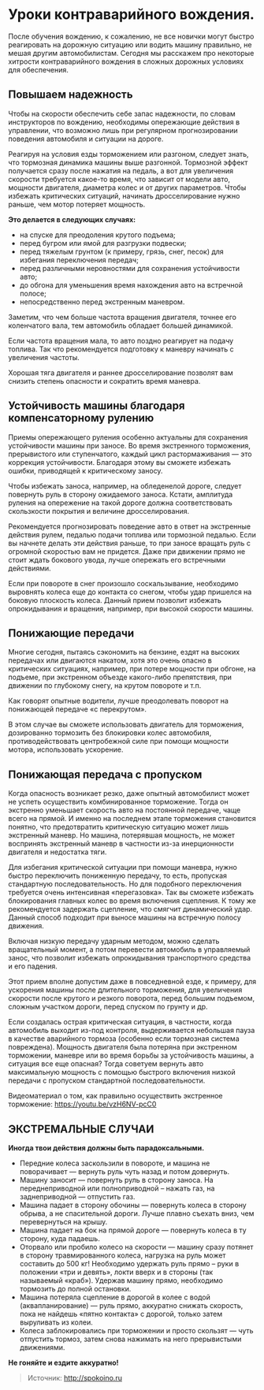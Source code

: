 # Уроки контраварийного вождения.
После обучения вождению, к сожалению, не все новички могут быстро реагировать на дорожную ситуацию или водить машину правильно, не мешая другим автомобилистам. Сегодня мы расскажем про некоторые хитрости контраварийного вождения в сложных дорожных условиях для обеспечения.

## Повышаем надежность

Чтобы на скорости обеспечить себе запас надежности, по словам инструкторов по вождению, необходимы опережающие действия в управлении, что возможно лишь при регулярном прогнозировании поведения автомобиля и ситуации на дороге.

Реагируя на условия езды торможением или разгоном, следует знать, что тормозная динамика машины выше разгонной. Тормозной эффект получается сразу после нажатия на педаль, а вот для увеличения скорости требуется какое-то время, что зависит от модели авто, мощности двигателя, диаметра колес и от других параметров. Чтобы избежать критических ситуаций, начинать дросселирование нужно раньше, чем мотор потеряет мощность.

**Это делается в следующих случаях:**

- на спуске для преодоления крутого подъема;
- перед бугром или ямой для разгрузки подвески;
- перед тяжелым грунтом (к примеру, грязь, снег, песок) для избегания переключения передач;
- перед различными неровностями для сохранения устойчивости авто;
- до обгона для уменьшения время нахождения авто на встречной полосе;
- непосредственно перед экстренным маневром.

Заметим, что чем больше частота вращения двигателя, точнее его коленчатого вала, тем автомобиль обладает большей динамикой.

Если частота вращения мала, то авто поздно реагирует на подачу топлива. Так что рекомендуется подготовку к маневру начинать с увеличения частоты.

Хорошая тяга двигателя и раннее дросселирование позволят вам снизить степень опасности и сократить время маневра.

## Устойчивость машины благодаря компенсаторному рулению

Приемы опережающего руления особенно актуальны для сохранения устойчивости машины при заносе. Во время экстренного торможения, прерывистого или ступенчатого, каждый цикл растормаживания — это коррекция устойчивости. Благодаря этому вы сможете избежать ошибки, приводящей к критическому заносу.

Чтобы избежать заноса, например, на обледенелой дороге, следует повернуть руль в сторону ожидаемого заноса. Кстати, амплитуда руления на опережение на такой дороге должна соответствовать скользкости покрытия и величине дросселирования.

Рекомендуется прогнозировать поведение авто в ответ на экстренные действия рулем, педалью подачи топлива или тормозной педалью. Если вы начнете делать эти действия раньше, то при заносе вращать руль с огромной скоростью вам не придется. Даже при движении прямо не стоит ждать бокового увода, лучше опережать его встречными действиями.

Если при повороте в снег произошло соскальзывание, необходимо выровнять колеса еще до контакта со снегом, чтобы удар пришелся на боковую плоскость колеса. Данный прием позволит избежать опрокидывания и вращения, например, при высокой скорости машины.

## Понижающие передачи

Многие сегодня, пытаясь сэкономить на бензине, ездят на высоких передачах или двигаются накатом, хотя это очень опасно в критических ситуациях, например, при потере мощности при обгоне, на подъеме, при экстренном объезде какого-либо препятствия, при движении по глубокому снегу, на крутом повороте и т.п.

Как говорят опытные водители, лучше преодолевать поворот на понижающей передаче «с перекрутом».

В этом случае вы сможете использовать двигатель для торможения, дозированно тормозить без блокировки колес автомобиля, противодействовать центробежной силе при помощи мощности мотора, использовать ускорение.

## Понижающая передача с пропуском

Когда опасность возникает резко, даже опытный автомобилист может не успеть осуществить комбинированное торможение. Тогда он экстренно уменьшает скорость авто на постоянной передаче, чаще всего на прямой. И именно на последнем этапе торможения становится понятно, что предотвратить критическую ситуацию может лишь экстренный маневр. Но машина, потерявшая мощность, не может воспринять экстренный маневр в частности из-за инерционности двигателя и недостатка тяги.

Для избегания критической ситуации при помощи маневра, нужно быстро переключить пониженную передачу, то есть, пропуская стандартную последовательность. Но для подобного переключения требуется очень интенсивная «перегазовка». Так вы сможете избежать блокирования главных колес во время включения сцепления. К тому же рекомендуется задержать сцепление, что смягчит динамический удар. Данный способ подходит при выносе машины на встречную полосу движения.

Включая низкую передачу ударным методом, можно сделать вращательный момент, а потом перевести автомобиль в управляемый занос, что позволит избежать опрокидывания транспортного средства и его падения.

Этот прием вполне допустим даже в повседневной езде, к примеру, для ускорения машины после длительного торможения, для увеличения скорости после крутого и резкого поворота, перед большим подъемом, сложным участком дороги, перед спуском по грунту и др.

Если создалась острая критическая ситуация, в частности, когда автомобиль выходит из-под контроля, выдерживается небольшая пауза в качестве аварийного тормоза (особенно если тормозная система повреждена). Мощность двигателя была потеряна при экстренном торможении, маневре или во время борьбы за устойчивость машины, а ситуация все еще опасная? Тогда советуем вернуть авто максимальную мощность с помощью быстрого включения низкой передачи с пропуском стандартной последовательности.

Видеоматериал о том, как правильно осуществить экстренное торможение: https://youtu.be/vzH6NV-pcC0

## ЭКСТРЕМАЛЬНЫЕ СЛУЧАИ

**Иногда твои действия должны быть парадоксальными.**

- Передние колеса заскользили в повороте, и машина не поворачивает — вернуть руль чуть назад и потом довернуть.
- Машину заносит — повернуть руль в сторону заноса. На переднеприводной или полноприводной – нажать газ, на заднеприводной — отпустить газ.
- Машина падает в сторону обочины — повернуть колеса в сторону обрыва, а не спасительной дороги. Лучше плавно съехать вниз, чем перевернуться на крышу.
- Машина падает на бок на прямой дороге — повернуть колеса в ту сторону, куда падаешь.
- Оторвало или пробило колесо на скорости — машину сразу потянет в сторону травмированного колеса, нагрузка на руль может составить до 500 кг! Необходимо удержать руль прямо – руки в положении «три и девять», локти вверх и в стороны (так называемый «краб»). Удержав машину прямо, необходимо тормозить до полной остановки.
- Машина потеряла сцепление в дорогой в колее с водой (аквапланирование) — руль прямо, аккуратно снижать скорость, пока не найдешь «пятно контакта» с дорогой, только затем выруливать из колеи.
- Колеса заблокировались при торможении и просто скользят — чуть отпустить тормоз, затем снова нажимать на него прерывистыми движениями.

**Не гоняйте и ездите аккуратно!**

> Источник: http://spokoino.ru
